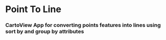 # Point To Line
### CartoView App for converting points features into lines using sort by and group by attributes

